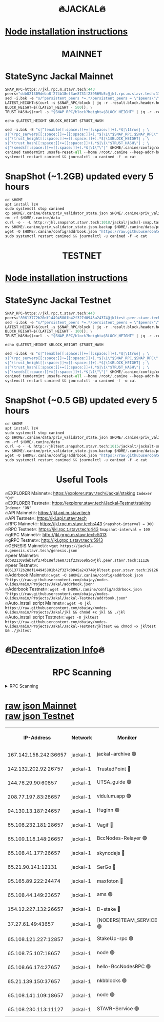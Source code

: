 <h1 align="center"> 🔥JACKAL🔥</h1>

[Node installation instructions](https://github.com/obajay/nodes-Guides/tree/main/Projects/Jakal)
=

<h1 align="center"> MAINNET</h1>

# StateSync Jackal Mainnet
```python
SNAP_RPC=https://jkl.rpc.m.stavr.tech:443
peers="ddb821309deba8f274b18ef3ae8731f239569b5c@jkl.rpc.m.stavr.tech:11126"
sed -i.bak -e "s/^persistent_peers *=.*/persistent_peers = \"$peers\"/" $HOME/.canine/config/config.toml
LATEST_HEIGHT=$(curl -s $SNAP_RPC/block | jq -r .result.block.header.height); \
BLOCK_HEIGHT=$((LATEST_HEIGHT - 500)); \
TRUST_HASH=$(curl -s "$SNAP_RPC/block?height=$BLOCK_HEIGHT" | jq -r .result.block_id.hash)

echo $LATEST_HEIGHT $BLOCK_HEIGHT $TRUST_HASH

sed -i.bak -E "s|^(enable[[:space:]]+=[[:space:]]+).*$|\1true| ; \
s|^(rpc_servers[[:space:]]+=[[:space:]]+).*$|\1\"$SNAP_RPC,$SNAP_RPC\"| ; \
s|^(trust_height[[:space:]]+=[[:space:]]+).*$|\1$BLOCK_HEIGHT| ; \
s|^(trust_hash[[:space:]]+=[[:space:]]+).*$|\1\"$TRUST_HASH\"| ; \
s|^(seeds[[:space:]]+=[[:space:]]+).*$|\1\"\"|" $HOME/.canine/config/config.toml
canined tendermint unsafe-reset-all --home /root/.canine --keep-addr-book
systemctl restart canined && journalctl -u canined -f -o cat
```
# SnapShot (~1.2GB) updated every 5 hours
```python
cd $HOME
apt install lz4
sudo systemctl stop canined
cp $HOME/.canine/data/priv_validator_state.json $HOME/.canine/priv_validator_state.json.backup
rm -rf $HOME/.canine/data
curl -o - -L http://jkl.snapshot.stavr.tech:1018/jackal/jackal-snap.tar.lz4 | lz4 -c -d - | tar -x -C $HOME/.canine --strip-components 2
mv $HOME/.canine/priv_validator_state.json.backup $HOME/.canine/data/priv_validator_state.json
wget -O $HOME/.canine/config/addrbook.json "https://raw.githubusercontent.com/obajay/nodes-Guides/main/Projects/Jakal/addrbook.json"
sudo systemctl restart canined && journalctl -u canined -f -o cat
```

<h1 align="center"> TESTNET</h1>

[Node installation instructions](https://github.com/obajay/nodes-Guides/tree/main/Projects/Jakal/Jackal-Testnet)
=

# StateSync Jackal Testnet
```python
SNAP_RPC=https://jkl.rpc.t.stavr.tech:443
peers="80613772b20df144945801b42f327d0945a24374@jkltest.peer.stavr.tech:19126"
sed -i.bak -e "s/^persistent_peers *=.*/persistent_peers = \"$peers\"/" $HOME/.canine/config/config.toml
LATEST_HEIGHT=$(curl -s $SNAP_RPC/block | jq -r .result.block.header.height); \
BLOCK_HEIGHT=$((LATEST_HEIGHT - 100)); \
TRUST_HASH=$(curl -s "$SNAP_RPC/block?height=$BLOCK_HEIGHT" | jq -r .result.block_id.hash)

echo $LATEST_HEIGHT $BLOCK_HEIGHT $TRUST_HASH

sed -i.bak -E "s|^(enable[[:space:]]+=[[:space:]]+).*$|\1true| ; \
s|^(rpc_servers[[:space:]]+=[[:space:]]+).*$|\1\"$SNAP_RPC,$SNAP_RPC\"| ; \
s|^(trust_height[[:space:]]+=[[:space:]]+).*$|\1$BLOCK_HEIGHT| ; \
s|^(trust_hash[[:space:]]+=[[:space:]]+).*$|\1\"$TRUST_HASH\"| ; \
s|^(seeds[[:space:]]+=[[:space:]]+).*$|\1\"\"|" $HOME/.canine/config/config.toml
canined tendermint unsafe-reset-all --home /root/.canine --keep-addr-book
systemctl restart canined && journalctl -u canined -f -o cat
```
# SnapShot (~0.5 GB) updated every 5 hours
```python
cd $HOME
apt install lz4
sudo systemctl stop canined
cp $HOME/.canine/data/priv_validator_state.json $HOME/.canine/priv_validator_state.json.backup
rm -rf $HOME/.canine/data
curl -o - -L http://jkltest.snapshot.stavr.tech:1015/jackalt/jackalt-snap.tar.lz4 | lz4 -c -d - | tar -x -C $HOME/.canine --strip-components 2
mv $HOME/.canine/priv_validator_state.json.backup $HOME/.canine/data/priv_validator_state.json
wget -O $HOME/.canine/config/addrbook.json "https://raw.githubusercontent.com/obajay/nodes-Guides/main/Projects/Jakal/Jackal-Testnet/addrbook.json"
sudo systemctl restart canined && journalctl -u canined -f -o cat
```

 <h1 align="center"> Useful Tools</h1>

🔥EXPLORER Mainnet🔥:      https://explorer.stavr.tech/Jackal/staking		        `Indexer "ON"` \
🔥EXPLORER Testnet🔥:      https://explorer.stavr.tech/Jackal-Testnet/staking     `Indexer "ON"` \
🔥API Mainnet🔥: 			 		 https://jkl.api.m.stavr.tech \
🔥API Testnet🔥: 			 		 https://jkl.api.t.stavr.tech \
🔥RPC Mainnet🔥:           https://jkl.rpc.m.stavr.tech:443              `Snapshot-interval = 300` \
🔥RPC Testnet🔥:           https://jkl.rpc.t.stavr.tech:443              `Snapshot-interval = 100` \
🔥gRPC Mainnet🔥:          http://jkl.grpc.m.stavr.tech:5013 \
🔥gRPC Testnet🔥:          http://jkl.grpc.t.stavr.tech:5913 \
🔥GENESIS Mainnet🔥:    `wget https://jackal-m.genesis.stavr.tech/genesis.json` \
🔥peer Mainnet🔥:					 `ddb821309deba8f274b18ef3ae8731f239569b5c@jkl.peer.stavr.tech:11126` \
🔥peer Testnet🔥:					 `80613772b20df144945801b42f327d0945a24374@jkltest.peer.stavr.tech:19126` \
🔥Addrbook Mainnet🔥:    ```wget -O $HOME/.canine/config/addrbook.json "https://raw.githubusercontent.com/obajay/nodes-Guides/main/Projects/Jakal/addrbook.json"``` \
🔥Addrbook Testnet🔥:    ```wget -O $HOME/.canine/config/addrbook.json "https://raw.githubusercontent.com/obajay/nodes-Guides/main/Projects/Jakal/Jackal-Testnet/addrbook.json"``` \
🔥Auto_install script Mainnet🔥: ```wget -O jkl https://raw.githubusercontent.com/obajay/nodes-Guides/main/Projects/Jakal/jkl && chmod +x jkl && ./jkl``` \
🔥Auto_install script Testnet🔥: ```wget -O jkltest https://raw.githubusercontent.com/obajay/nodes-Guides/main/Projects/Jakal/Jackal-Testnet/jkltest && chmod +x jkltest && ./jkltest```

🔥[Decentralization Info](https://github.com/obajay/StateSync-snapshots/tree/main/Projects/Jackal/Decentralization)🔥
=

<h1 align="center"> RPC Scanning</h1>

<details>
<summary>RPC Scanning</summary>

<h2 align="center"> We scan nodes in real time every 4 hours. And we provide the final result of RPC endpoints.
We cannot influence the operation of these nodes in any way. </h2>


```python
If Voting Power is higher than 0 --> then the Node is a validator of the network and may be subject to attack and be a potential threat to the chain.
```
```python
We marked such validators with a red symbol
```

</details>

[raw json Mainnet](https://rpc-check.jaclalm.stavr.tech/jaclalm/rpc-jaclalm-result.json) \
[raw json Testnet](https://github.com/obajay/StateSync-snapshots/tree/main/Projects/Jackal/Rpc-Check-Testnet)
=

<table><tr><th>IP-Address</th><th>Network</th><th>Moniker</th><th>Latest Block Height</th><th>Earliest Block Height</th><th>Catching Up</th><th>Tx Index</th><th>Voting Power</th><th>Scan Time</th></tr><tr><td>167.142.158.242:36657</td><td>jackal-1</td><td>jackal-archive 🟢</td><td>6666677</td><td>2770293</td><td>False</td><td>on</td><td>0</td><td>2024-02-28T07:38:03.261409244UTC</td></tr><tr><td>142.132.202.92:26757</td><td>jackal-1</td><td>TrustedPoint 🔴</td><td>6666668</td><td>6129401</td><td>False</td><td>on</td><td>291224</td><td>2024-02-28T07:37:13.939728345UTC</td></tr><tr><td>144.76.29.90:60857</td><td>jackal-1</td><td>UTSA_guide 🟢</td><td>6666674</td><td>6280001</td><td>False</td><td>on</td><td>0</td><td>2024-02-28T07:37:45.713965779UTC</td></tr><tr><td>208.77.197.83:28657</td><td>jackal-1</td><td>vidulum.app 🟢</td><td>6666676</td><td>6296001</td><td>False</td><td>on</td><td>0</td><td>2024-02-28T07:38:00.476149566UTC</td></tr><tr><td>94.130.13.187:24657</td><td>jackal-1</td><td>Huginn 🟢</td><td>6588265</td><td>6424001</td><td>False</td><td>on</td><td>0</td><td>2024-02-28T07:38:05.801659208UTC</td></tr><tr><td>65.108.232.181:28657</td><td>jackal-1</td><td>Vagif 🔴</td><td>6666675</td><td>6462201</td><td>False</td><td>off</td><td>60003</td><td>2024-02-28T07:37:50.456823501UTC</td></tr><tr><td>65.109.118.148:26657</td><td>jackal-1</td><td>BccNodes-Relayer 🟢</td><td>6666673</td><td>6489001</td><td>False</td><td>on</td><td>0</td><td>2024-02-28T07:37:43.450717045UTC</td></tr><tr><td>65.108.41.177:26657</td><td>jackal-1</td><td>skynodejs 🔴</td><td>6666677</td><td>6509001</td><td>False</td><td>on</td><td>83703</td><td>2024-02-28T07:38:03.568323712UTC</td></tr><tr><td>65.21.90.141:12131</td><td>jackal-1</td><td>SerGo 🔴</td><td>6666668</td><td>6566668</td><td>False</td><td>off</td><td>51100</td><td>2024-02-28T07:37:09.566979708UTC</td></tr><tr><td>95.165.89.222:24474</td><td>jackal-1</td><td>maxfoton 🔴</td><td>6666675</td><td>6566675</td><td>False</td><td>off</td><td>117661</td><td>2024-02-28T07:37:50.842309589UTC</td></tr><tr><td>65.108.44.149:23657</td><td>jackal-1</td><td>ams 🟢</td><td>6666675</td><td>6571141</td><td>False</td><td>on</td><td>0</td><td>2024-02-28T07:37:51.164234027UTC</td></tr><tr><td>154.12.227.132:26657</td><td>jackal-1</td><td>D-stake 🔴</td><td>6666666</td><td>6591001</td><td>False</td><td>off</td><td>130243</td><td>2024-02-28T07:37:00.359523353UTC</td></tr><tr><td>37.27.61.49:43657</td><td>jackal-1</td><td>[NODERS]TEAM_SERVICE 🟢</td><td>6666666</td><td>6591201</td><td>False</td><td>on</td><td>0</td><td>2024-02-28T07:36:57.646218322UTC</td></tr><tr><td>65.108.121.227:12857</td><td>jackal-1</td><td>StakeUp-rpc 🟢</td><td>6666669</td><td>6604001</td><td>False</td><td>on</td><td>0</td><td>2024-02-28T07:37:14.255278494UTC</td></tr><tr><td>65.108.75.107:18657</td><td>jackal-1</td><td>node 🟢</td><td>6666672</td><td>6616732</td><td>False</td><td>on</td><td>0</td><td>2024-02-28T07:37:32.957956456UTC</td></tr><tr><td>65.108.66.174:27657</td><td>jackal-1</td><td>hello-BccNodesRPC 🟢</td><td>6666674</td><td>6628401</td><td>False</td><td>on</td><td>0</td><td>2024-02-28T07:37:46.027757560UTC</td></tr><tr><td>65.21.139.150:37657</td><td>jackal-1</td><td>nkbblocks 🟢</td><td>6666667</td><td>6639001</td><td>False</td><td>on</td><td>0</td><td>2024-02-28T07:37:07.172362842UTC</td></tr><tr><td>65.108.141.109:18657</td><td>jackal-1</td><td>node 🟢</td><td>6666667</td><td>6643057</td><td>False</td><td>on</td><td>0</td><td>2024-02-28T07:37:02.766454344UTC</td></tr><tr><td>65.108.230.113:11127</td><td>jackal-1</td><td>STAVR-Service 🟢</td><td>6666675</td><td>6664001</td><td>False</td><td>on</td><td>0</td><td>2024-02-28T07:37:53.510804111UTC</td></tr></table>
